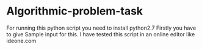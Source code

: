# Algorithmic-problem-task

For running this python script you need to install python2.7
Firstly you have to give Sample input for this. I have tested this script in an online editor like ideone.com
